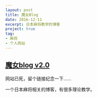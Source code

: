 ```yaml
---
layout: post
title: 魔女Blog
date: 2016-12-11
excerpt: 日本麻将教学的博客
project: true
tag: 
- 麻将
- 个人网站
---
```


## [魔女blog v2.0](http://blog.jpmahjong.net/)

网站已死，留个链接纪念一下……

一个日本麻将相关的博客，有很多理论教学。